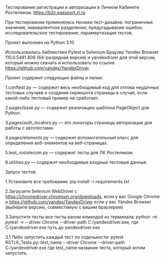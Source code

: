 Тестирование регистрации и авторизации в Личном Кабинете Ростелеком. https://b2c.passport.rt.ru 

При тестировании применялись техники тест-дизайна: пограничные значения, эквивалентное разделение, предугадывание ошибок, исследовательское тестирование, парамертизация тестов. 

Проект выполнен на Python 3.10 

Использовались библиотеки Pytest и Selenium Браузер Yandex Browser 110.0.5481.806 (64-разрядная версия) и yandexdriver для этой версии, который можно скачать и использовать по ссылке https://github.com/yandex/YandexDriver. 

Проект содержит следующие файлы и папки: 

1.conftest.py — содержит весь необходимый код для отлова неудачных тестовых случаев и создания скриншота страницы в случае, если какой-либо тестовый пример не сработает. 

2.pages/base.py — содержит реализацию шаблона PageObject для Python. 

3.pages/auth_locators.py — это локаторы страницы авторизации для работы с автотестами. 

4.pages/elements.py — содержит вспомогательный класс для определения веб-элементов на веб-страницах. 

5.test_rostelecom.py — содержит тесты для ЛК Ростелеком.       

6.utilities.py — содержит необходимые входные тестовые данные.


Запуск тестов: 

1.Установите все требования: pip install -r requirements.txt 

2.Загрузите Selenium WebDriver с https://chromedriver.chromium.org/downloads, если у вас Google Chrome и https://github.com/yandex/YandexDriver если у вас Yandex Browser (выберите версию, совместимую с вашим браузером) 

3.Запустите тесты все тесты разом командой из терминала: python -m pytest -v --driver Chrome --driver-path C:/yandexdriver.exe, где C:/yandexdriver.exe путь до yandexdriver.exe

 3.1 Либо запустить каждый тест по отдельности: pytest RSTLK_Tests.py::test_name --driver Chrome --driver-path C:/yandexdriver.exe где test_name название теста, который хотим запустить.
